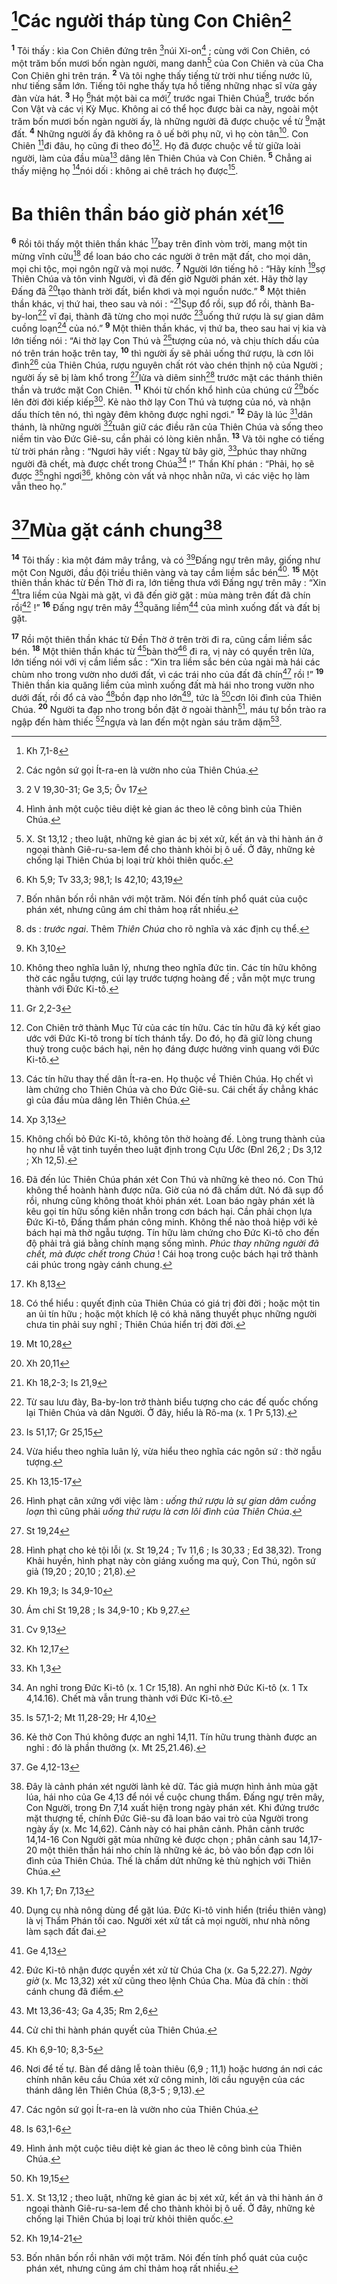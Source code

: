 # [^1*]Các người tháp tùng Con Chiên[^1]
<sup><b>1</b></sup> Tôi thấy : kìa Con Chiên đứng trên [^2*]núi Xi-on[^2] ; cùng với Con Chiên, có một trăm bốn mươi bốn ngàn người, mang danh[^3] của Con Chiên và của Cha Con Chiên ghi trên trán. <sup><b>2</b></sup> Và tôi nghe thấy tiếng từ trời như tiếng nước lũ, như tiếng sấm lớn. Tiếng tôi nghe thấy tựa hồ tiếng những nhạc sĩ vừa gảy đàn vừa hát. <sup><b>3</b></sup> Họ [^3*]hát một bài ca mới[^4] trước ngai Thiên Chúa[^5], trước bốn Con Vật và các vị Kỳ Mục. Không ai có thể học được bài ca này, ngoài một trăm bốn mươi bốn ngàn người ấy, là những người đã được chuộc về từ [^4*]mặt đất. <sup><b>4</b></sup> Những người ấy đã không ra ô uế bởi phụ nữ, vì họ còn tân[^6]. Con Chiên [^5*]đi đâu, họ cũng đi theo đó[^7]. Họ đã được chuộc về từ giữa loài người, làm của đầu mùa[^8] dâng lên Thiên Chúa và Con Chiên. <sup><b>5</b></sup> Chẳng ai thấy miệng họ [^6*]nói dối : không ai chê trách họ được[^9].

# Ba thiên thần báo giờ phán xét[^10]
<sup><b>6</b></sup> Rồi tôi thấy một thiên thần khác [^7*]bay trên đỉnh vòm trời, mang một tin mừng vĩnh cửu[^11] để loan báo cho các người ở trên mặt đất, cho mọi dân, mọi chi tộc, mọi ngôn ngữ và mọi nước. <sup><b>7</b></sup> Người lớn tiếng hô : “Hãy kính [^8*]sợ Thiên Chúa và tôn vinh Người, vì đã đến giờ Người phán xét. Hãy thờ lạy Đấng đã [^9*]tạo thành trời đất, biển khơi và mọi nguồn nước.” <sup><b>8</b></sup> Một thiên thần khác, vị thứ hai, theo sau và nói : “[^10*]Sụp đổ rồi, sụp đổ rồi, thành Ba-by-lon[^12] vĩ đại, thành đã từng cho mọi nước [^11*]uống thứ rượu là sự gian dâm cuồng loạn[^13] của nó.” <sup><b>9</b></sup> Một thiên thần khác, vị thứ ba, theo sau hai vị kia và lớn tiếng nói : “Ai thờ lạy Con Thú và [^12*]tượng của nó, và chịu thích dấu của nó trên trán hoặc trên tay, <sup><b>10</b></sup> thì người ấy sẽ phải uống thứ rượu, là cơn lôi đình[^14] của Thiên Chúa, rượu nguyên chất rót vào chén thịnh nộ của Người ; người ấy sẽ bị làm khổ trong [^13*]lửa và diêm sinh[^15] trước mặt các thánh thiên thần và trước mặt Con Chiên. <sup><b>11</b></sup> Khói từ chốn khổ hình của chúng cứ [^14*]bốc lên đời đời kiếp kiếp[^16]. Kẻ nào thờ lạy Con Thú và tượng của nó, và nhận dấu thích tên nó, thì ngày đêm không được nghỉ ngơi.” <sup><b>12</b></sup> Đây là lúc [^15*]dân thánh, là những người [^16*]tuân giữ các điều răn của Thiên Chúa và sống theo niềm tin vào Đức Giê-su, cần phải có lòng kiên nhẫn. <sup><b>13</b></sup> Và tôi nghe có tiếng từ trời phán rằng : “Ngươi hãy viết : Ngay từ bây giờ, [^17*]phúc thay những người đã chết, mà được chết trong Chúa[^17] !” Thần Khí phán : “Phải, họ sẽ được [^18*]nghỉ ngơi[^18], không còn vất vả nhọc nhằn nữa, vì các việc họ làm vẫn theo họ.”

# [^19*]Mùa gặt cánh chung[^19]
<sup><b>14</b></sup> Tôi thấy : kìa một đám mây trắng, và có [^20*]Đấng ngự trên mây, giống như một Con Người, đầu đội triều thiên vàng và tay cầm liềm sắc bén[^20]. <sup><b>15</b></sup> Một thiên thần khác từ Đền Thờ đi ra, lớn tiếng thưa với Đấng ngự trên mây : “Xin [^21*]tra liềm của Ngài mà gặt, vì đã đến giờ gặt : mùa màng trên đất đã chín rồi[^21] !” <sup><b>16</b></sup> Đấng ngự trên mây [^22*]quăng liềm[^22] của mình xuống đất và đất bị gặt.

<sup><b>17</b></sup> Rồi một thiên thần khác từ Đền Thờ ở trên trời đi ra, cũng cầm liềm sắc bén. <sup><b>18</b></sup> Một thiên thần khác từ [^23*]bàn thờ[^23] đi ra, vị này có quyền trên lửa, lớn tiếng nói với vị cầm liềm sắc : “Xin tra liềm sắc bén của ngài mà hái các chùm nho trong vườn nho dưới đất, vì các trái nho của đất đã chín[^24] rồi !” <sup><b>19</b></sup> Thiên thần kia quăng liềm của mình xuống đất mà hái nho trong vườn nho dưới đất, rồi đổ cả vào [^24*]bồn đạp nho lớn[^25], tức là [^25*]cơn lôi đình của Thiên Chúa. <sup><b>20</b></sup> Người ta đạp nho trong bồn đặt ở ngoài thành[^26], máu tự bồn trào ra ngập đến hàm thiếc [^26*]ngựa và lan đến một ngàn sáu trăm dặm[^27].

[^1]: Các ngôn sứ gọi Ít-ra-en là vườn nho của Thiên Chúa.
[^2]: Hình ảnh một cuộc tiêu diệt kẻ gian ác theo lẽ công bình của Thiên Chúa.
[^3]: X. St 13,12 ; theo luật, những kẻ gian ác bị xét xử, kết án và thi hành án ở ngoại thành Giê-ru-sa-lem để cho thành khỏi bị ô uế. Ở đây, những kẻ chống lại Thiên Chúa bị loại trừ khỏi thiên quốc.
[^4]: Bốn nhân bốn rồi nhân với một trăm. Nói đến tính phổ quát của cuộc phán xét, nhưng cũng ám chỉ thảm hoạ rất nhiều.
[^5]: ds : <i>trước ngai</i>. Thêm <i>Thiên Chúa</i> cho rõ nghĩa và xác định cụ thể.
[^6]: Không theo nghĩa luân lý, nhưng theo nghĩa đức tin. Các tín hữu không thờ các ngẫu tượng, cúi lạy trước tượng hoàng đế ; vẫn một mực trung thành với Đức Ki-tô.
[^7]: Con Chiên trở thành Mục Tử của các tín hữu. Các tín hữu đã ký kết giao ước với Đức Ki-tô trong bí tích thánh tẩy. Do đó, họ đã giữ lòng chung thuỷ trong cuộc bách hại, nên họ đáng được hưởng vinh quang với Đức Ki-tô.
[^8]: Các tín hữu thay thế dân Ít-ra-en. Họ thuộc về Thiên Chúa. Họ chết vì làm chứng cho Thiên Chúa và cho Đức Giê-su. Cái chết ấy chẳng khác gì của đầu mùa dâng lên Thiên Chúa.
[^9]: Không chối bỏ Đức Ki-tô, không tôn thờ hoàng đế. Lòng trung thành của họ như lễ vật tinh tuyền theo luật định trong Cựu Ước (Đnl 26,2 ; Ds 3,12 ; Xh 12,5).
[^10]: Đã đến lúc Thiên Chúa phán xét Con Thú và những kẻ theo nó. Con Thú không thể hoành hành được nữa. Giờ của nó đã chấm dứt. Nó đã sụp đổ rồi, nhưng cũng không thoát khỏi phán xét. Loan báo ngày phán xét là kêu gọi tín hữu sống kiên nhẫn trong cơn bách hại. Cần phải chọn lựa Đức Ki-tô, Đấng thẩm phán công minh. Không thể nào thoả hiệp với kẻ bách hại mà thờ ngẫu tượng. Tín hữu làm chứng cho Đức Ki-tô cho đến độ phải trả giá bằng chính mạng sống mình. <i>Phúc thay những người đã chết, mà được chết trong Chúa</i> ! Cái hoạ trong cuộc bách hại trở thành cái phúc trong ngày cánh chung.
[^11]: Có thể hiểu : quyết định của Thiên Chúa có giá trị đời đời ; hoặc một tin an ủi tín hữu ; hoặc một khích lệ có khả năng thuyết phục những người chưa tin phải suy nghĩ ; Thiên Chúa hiển trị đời đời.
[^12]: Từ sau lưu đày, Ba-by-lon trở thành biểu tượng cho các đế quốc chống lại Thiên Chúa và dân Người. Ở đây, hiểu là Rô-ma (x. 1 Pr 5,13).
[^13]: Vừa hiểu theo nghĩa luân lý, vừa hiểu theo nghĩa các ngôn sứ : thờ ngẫu tượng.
[^14]: Hình phạt cân xứng với việc làm : <i>uống thứ rượu là sự gian dâm cuồng loạn</i> thì cũng phải <i>uống thứ rượu là cơn lôi đình của Thiên Chúa</i>.
[^15]: Hình phạt cho kẻ tội lỗi (x. St 19,24 ; Tv 11,6 ; Is 30,33 ; Ed 38,32). Trong Khải huyền, hình phạt này còn giáng xuống ma quỷ, Con Thú, ngôn sứ giả (19,20 ; 20,10 ; 21,8).
[^16]: Ám chỉ St 19,28 ; Is 34,9-10 ; Kb 9,27.
[^17]: An nghỉ trong Đức Ki-tô (x. 1 Cr 15,18). An nghỉ nhờ Đức Ki-tô (x. 1 Tx 4,14.16). Chết mà vẫn trung thành với Đức Ki-tô.
[^18]: Kẻ thờ Con Thú không được an nghỉ 14,11. Tín hữu trung thành được an nghỉ : đó là phần thưởng (x. Mt 25,21.46).
[^19]: Đây là cảnh phán xét người lành kẻ dữ. Tác giả mượn hình ảnh mùa gặt lúa, hái nho của Ge 4,13 để nói về cuộc chung thẩm. Đấng ngự trên mây, Con Người, trong Đn 7,14 xuất hiện trong ngày phán xét. Khi đứng trước mặt thượng tế, chính Đức Giê-su đã loan báo vai trò của Người trong ngày ấy (x. Mc 14,62). Cảnh này có hai phân cảnh. Phân cảnh trước 14,14-16 Con Người gặt mùa những kẻ được chọn ; phân cảnh sau 14,17-20 một thiên thần hái nho chín là những kẻ ác, bỏ vào bồn đạp cơn lôi đình của Thiên Chúa. Thế là chấm dứt những kẻ thù nghịch với Thiên Chúa.
[^20]: Dụng cụ nhà nông dùng để gặt lúa. Đức Ki-tô vinh hiển (triều thiên vàng) là vị Thẩm Phán tối cao. Người xét xử tất cả mọi người, như nhà nông làm sạch đất đai.
[^21]: Đức Ki-tô nhận được quyền xét xử từ Chúa Cha (x. Ga 5,22.27). <i>Ngày giờ</i> (x. Mc 13,32) xét xử cũng theo lệnh Chúa Cha. Mùa đã chín : thời cánh chung đã điểm.
[^22]: Cử chỉ thi hành phán quyết của Thiên Chúa.
[^23]: Nơi để tế tự. Bàn để dâng lễ toàn thiêu (6,9 ; 11,1) hoặc hương án nơi các chính nhân kêu cầu Chúa xét xử công minh, lời cầu nguyện của các thánh dâng lên Thiên Chúa (8,3-5 ; 9,13).
[^24]: Các ngôn sứ gọi Ít-ra-en là vườn nho của Thiên Chúa.
[^25]: Hình ảnh một cuộc tiêu diệt kẻ gian ác theo lẽ công bình của Thiên Chúa.
[^26]: X. St 13,12 ; theo luật, những kẻ gian ác bị xét xử, kết án và thi hành án ở ngoại thành Giê-ru-sa-lem để cho thành khỏi bị ô uế. Ở đây, những kẻ chống lại Thiên Chúa bị loại trừ khỏi thiên quốc.
[^27]: Bốn nhân bốn rồi nhân với một trăm. Nói đến tính phổ quát của cuộc phán xét, nhưng cũng ám chỉ thảm hoạ rất nhiều.
[^1*]: Kh 7,1-8
[^2*]: 2 V 19,30-31; Ge 3,5; Ôv 17
[^3*]: Kh 5,9; Tv 33,3; 98,1; Is 42,10; 43,19
[^4*]: Kh 3,10
[^5*]: Gr 2,2-3
[^6*]: Xp 3,13
[^7*]: Kh 8,13
[^8*]: Mt 10,28
[^9*]: Xh 20,11
[^10*]: Kh 18,2-3; Is 21,9
[^11*]: Is 51,17; Gr 25,15
[^12*]: Kh 13,15-17
[^13*]: St 19,24
[^14*]: Kh 19,3; Is 34,9-10
[^15*]: Cv 9,13
[^16*]: Kh 12,17
[^17*]: Kh 1,3
[^18*]: Is 57,1-2; Mt 11,28-29; Hr 4,10
[^19*]: Ge 4,12-13
[^20*]: Kh 1,7; Đn 7,13
[^21*]: Ge 4,13
[^22*]: Mt 13,36-43; Ga 4,35; Rm 2,6
[^23*]: Kh 6,9-10; 8,3-5
[^24*]: Is 63,1-6
[^25*]: Kh 19,15
[^26*]: Kh 19,14-21
